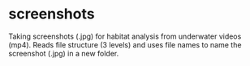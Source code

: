 # screenshots
Taking screenshots (.jpg) for habitat analysis from underwater videos (mp4).
Reads file structure (3 levels) and uses file names to name the screenshot (.jpg) in a new folder.
